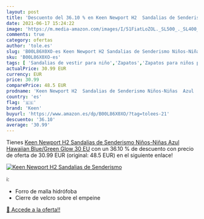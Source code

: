 ```yaml
---
layout: post
title: 'Descuento del 36.10 % en Keen Newport H2  Sandalias de Senderismo'
date: 2021-06-17 15:24:22
image: 'https://m.media-amazon.com/images/I/51FiatLoZOL._SL500_._SL400_.jpg'
comments: true
category: ofertas
author: 'tole.es'
slug: 'B00L86X0XO-es Keen Newport H2 Sandalias de Senderismo Niños-Niñas Azul...'
sku: 'B00L86X0XO-es'
tags: [ 'Sandalias de vestir para niño','Zapatos','Zapatos para niños pequeños','Zapatos y complementos','keen','sandalias', ]
actualPrice: 30.99 EUR
currency: EUR
price: 30.99
comparePrice: 48.5 EUR
prodname: 'Keen Newport H2  Sandalias de Senderismo Niños-Niñas  Azul  Hawaiian Blue/Green Glow   30 EU'
country: 'es'
flag: '🇪🇸'
brand: 'Keen'
buyurl: 'https://www.amazon.es/dp/B00L86X0XO/?tag=tolees-21'
descuento: '36.10'
average: '30.99'
---
```


Tienes [Keen Newport H2  Sandalias de Senderismo Niños-Niñas  Azul  Hawaiian Blue/Green Glow   30 EU](https://www.amazon.es/dp/B00L86X0XO/?tag=tolees-21) con un 36.10 % de descuento con precio de oferta de 30.99 EUR (original: 48.5 EUR) en el siguiente enlace!

[![Keen Newport H2  Sandalias de Senderismo](https://m.media-amazon.com/images/I/51FiatLoZOL._SL500_._SL400_.jpg)](https://www.amazon.es/dp/B00L86X0XO/?tag=tolees-21)

ℹ️:

- Forro de malla hidrófoba
- Cierre de velcro sobre el empeine

[🛒 Accede a la oferta!!](https://www.amazon.es/dp/B00L86X0XO/?tag=tolees-21)
